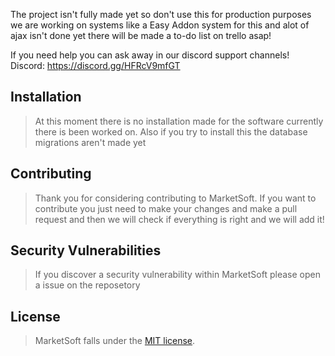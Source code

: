 The project isn't fully made yet so don't use this for production purposes we are working on systems like a Easy Addon system for this and alot of ajax isn't done yet there will be made a to-do list on trello asap!

If you need help you can ask away in our discord support channels!
Discord: https://discord.gg/HFRcV9mfGT

## Installation
> At this moment there is no installation made for the software currently there is been worked on.
> Also if you try to install this the database migrations aren't made yet

## Contributing
> Thank you for considering contributing to MarketSoft. If you want to contribute you just need to make your changes and make a pull request and then we will check if everything is right and we will add it!

## Security Vulnerabilities
> If you discover a security vulnerability within MarketSoft please open a issue on the reposetory

## License
> MarketSoft falls under the [MIT license](https://opensource.org/licenses/MIT).
